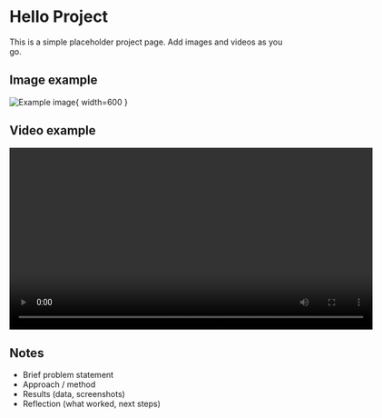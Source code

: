 # Hello Project

This is a simple placeholder project page. Add images and videos as you go.

## Image example
![Example image](../assets/images/example.jpg){ width=600 }

## Video example
<video controls src="../assets/videos/demo.mp4" width="640"></video>

## Notes
- Brief problem statement
- Approach / method
- Results (data, screenshots)
- Reflection (what worked, next steps)